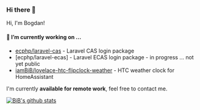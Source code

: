 ### Hi there 👋

Hi, I'm Bogdan!
#### 🔭 I’m currently working on ...

- [ecphp/laravel-cas](https://github.com/ecphp/laravel-cas) - Laravel CAS login package 
- [ecphp/laravel-ecas] - Laravel ECAS login package - in progress ... not yet public
- [iamBiB/lovelace-htc-flipclock-weather](https://github.com/iamBiB/lovelace-htc-flipclock-weather) - HTC weather clock for HomeAssistant

I'm currently **available for remote work**, feel free to contact me.

[![BiB's github stats](https://github-readme-stats.vercel.app/api?username=iamBiB&count_private=true&show_icons=true)](https://github.com/iambib)
